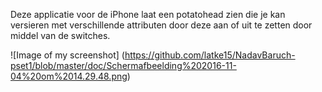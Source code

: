 Deze applicatie voor de iPhone laat een potatohead zien die je kan versieren met verschillende attributen door deze aan of uit te zetten door middel van de switches.

![Image of my screenshot]
(https://github.com/latke15/NadavBaruch-pset1/blob/master/doc/Schermafbeelding%202016-11-04%20om%2014.29.48.png)
